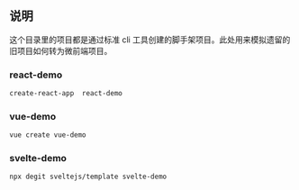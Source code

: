 ## 说明

这个目录里的项目都是通过标准 cli 工具创建的脚手架项目。此处用来模拟遗留的旧项目如何转为微前端项目。

### react-demo

```bash
create-react-app  react-demo
```

### vue-demo

```bash
vue create vue-demo
```

### svelte-demo

```bash
npx degit sveltejs/template svelte-demo
```
